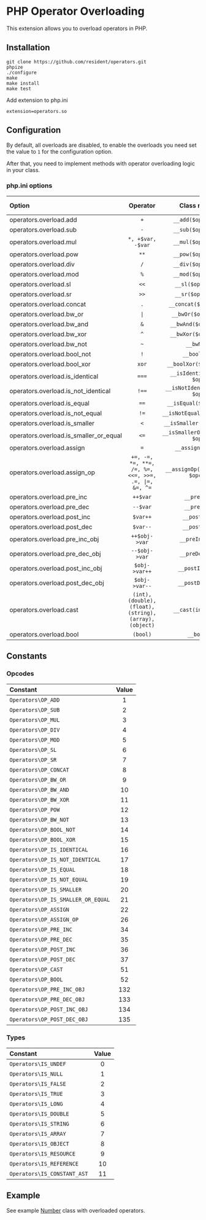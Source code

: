 # PHP Operator Overloading

This extension allows you to overload operators in PHP.

## Installation

    git clone https://github.com/resident/operators.git
    phpize
    ./configure
    make
    make install
    make test
    
Add extension to php.ini

    extension=operators.so

## Configuration

By default, all overloads are disabled, to enable the overloads you need set the value to `1` for the configuration option.

After that, you need to implement methods with operator overloading logic in your class.

### php.ini options

| Option                                 |                        Operator                         |           Class method           | Default value |
|:---------------------------------------|:-------------------------------------------------------:|:--------------------------------:|:-------------:|
| operators.overload.add                 |                           `+`                           |       `__add($op1, $op2)`        |       0       |
| operators.overload.sub                 |                           `-`                           |       `__sub($op1, $op2)`        |       0       |
| operators.overload.mul                 |                    `*, +$var, -$var`                    |       `__mul($op1, $op2)`        |       0       |
| operators.overload.pow                 |                          `**`                           |       `__pow($op1, $op2)`        |       0       |
| operators.overload.div                 |                           `/`                           |       `__div($op1, $op2)`        |       0       |
| operators.overload.mod                 |                           `%`                           |       `__mod($op1, $op2)`        |       0       |
| operators.overload.sl                  |                          `<<`                           |        `__sl($op1, $op2)`        |       0       |
| operators.overload.sr                  |                          `>>`                           |        `__sr($op1, $op2)`        |       0       |
| operators.overload.concat              |                           `.`                           |      `__concat($op1, $op2)`      |       0       |
| operators.overload.bw_or               |                          `\|`                           |       `__bwOr($op1, $op2)`       |       0       |
| operators.overload.bw_and              |                           `&`                           |      `__bwAnd($op1, $op2)`       |       0       |
| operators.overload.bw_xor              |                           `^`                           |      `__bwXor($op1, $op2)`       |       0       |
| operators.overload.bw_not              |                           `~`                           |           `__bwNot()`            |       0       |
| operators.overload.bool_not            |                           `!`                           |          `__boolNot()`           |       0       |
| operators.overload.bool_xor            |                          `xor`                          |     `__boolXor($op1, $op2)`      |       0       |
| operators.overload.is_identical        |                          `===`                          |   `__isIdentical($op1, $op2)`    |       0       |
| operators.overload.is_not_identical    |                          `!==`                          |  `__isNotIdentical($op1, $op2)`  |       0       |
| operators.overload.is_equal            |                          `==`                           |     `__isEqual($op1, $op2)`      |       0       |
| operators.overload.is_not_equal        |                          `!=`                           |    `__isNotEqual($op1, $op2)`    |       0       |
| operators.overload.is_smaller          |                           `<`                           |    `__isSmaller($op1, $op2)`     |       0       |
| operators.overload.is_smaller_or_equal |                          `<=`                           | `__isSmallerOrEqual($op1, $op2)` |       0       |
| operators.overload.assign              |                           `=`                           |        `__assign($value)`        |       0       |
| operators.overload.assign_op           |  `+=, -=, *=, **=, /=, %=, <<=, >>=, .=, \|=, &=, ^=`   | `__assignOp($value, int $opcode` |       0       |
| operators.overload.pre_inc             |                        `++$var`                         |           `__preInc()`           |       0       |
| operators.overload.pre_dec             |                        `--$var`                         |           `__preDec()`           |       0       |
| operators.overload.post_inc            |                        `$var++`                         |          `__postInc()`           |       0       |
| operators.overload.post_dec            |                        `$var--`                         |          `__postDec()`           |       0       |
| operators.overload.pre_inc_obj         |                      `++$obj->var`                      |         `__preIncObj()`          |       0       |
| operators.overload.pre_dec_obj         |                      `--$obj->var`                      |         `__preDecObj()`          |       0       |
| operators.overload.post_inc_obj        |                      `$obj->var++`                      |         `__postIncObj()`         |       0       |
| operators.overload.post_dec_obj        |                      `$obj->var--`                      |         `__postDecObj()`         |       0       |
| operators.overload.cast                | `(int), (double), (float), (string), (array), (object)` |       `__cast(int $type)`        |       0       |
| operators.overload.bool                |                        `(bool)`                         |            `__bool()`            |       0       |

## Constants

### Opcodes

| Constant                           | Value |
|:-----------------------------------|:-----:|
| `Operators\OP_ADD`                 |   1   |
| `Operators\OP_SUB`                 |   2   |
| `Operators\OP_MUL`                 |   3   |
| `Operators\OP_DIV`                 |   4   |
| `Operators\OP_MOD`                 |   5   |
| `Operators\OP_SL`                  |   6   |
| `Operators\OP_SR`                  |   7   |
| `Operators\OP_CONCAT`              |   8   |
| `Operators\OP_BW_OR`               |   9   |
| `Operators\OP_BW_AND`              |  10   |
| `Operators\OP_BW_XOR`              |  11   |
| `Operators\OP_POW`                 |  12   |
| `Operators\OP_BW_NOT`              |  13   |
| `Operators\OP_BOOL_NOT`            |  14   |
| `Operators\OP_BOOL_XOR`            |  15   |
| `Operators\OP_IS_IDENTICAL`        |  16   |
| `Operators\OP_IS_NOT_IDENTICAL`    |  17   |
| `Operators\OP_IS_EQUAL`            |  18   |
| `Operators\OP_IS_NOT_EQUAL`        |  19   |
| `Operators\OP_IS_SMALLER`          |  20   |
| `Operators\OP_IS_SMALLER_OR_EQUAL` |  21   |
| `Operators\OP_ASSIGN`              |  22   |
| `Operators\OP_ASSIGN_OP`           |  26   |
| `Operators\OP_PRE_INC`             |  34   |
| `Operators\OP_PRE_DEC`             |  35   |
| `Operators\OP_POST_INC`            |  36   |
| `Operators\OP_POST_DEC`            |  37   |
| `Operators\OP_CAST`                |  51   |
| `Operators\OP_BOOL`                |  52   |
| `Operators\OP_PRE_INC_OBJ`         |  132  |
| `Operators\OP_PRE_DEC_OBJ`         |  133  |
| `Operators\OP_POST_INC_OBJ`        |  134  |
| `Operators\OP_POST_DEC_OBJ`        |  135  |

### Types

| Constant                    | Value |
|:----------------------------|:-----:|
| `Operators\IS_UNDEF`        |   0   |
| `Operators\IS_NULL`         |   1   |
| `Operators\IS_FALSE`        |   2   |
| `Operators\IS_TRUE`         |   3   |
| `Operators\IS_LONG`         |   4   |
| `Operators\IS_DOUBLE`       |   5   |
| `Operators\IS_STRING`       |   6   |
| `Operators\IS_ARRAY`        |   7   |
| `Operators\IS_OBJECT`       |   8   |
| `Operators\IS_RESOURCE`     |   9   |
| `Operators\IS_REFERENCE`    |  10   |
| `Operators\IS_CONSTANT_AST` |  11   |


## Example

See example [Number](https://github.com/resident/operators/blob/main/tests/Number.php) class with overloaded operators.